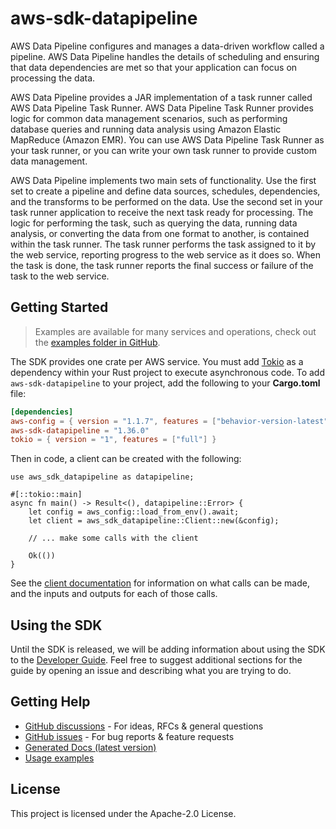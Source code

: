 # aws-sdk-datapipeline

AWS Data Pipeline configures and manages a data-driven workflow called a pipeline. AWS Data Pipeline handles the details of scheduling and ensuring that data dependencies are met so that your application can focus on processing the data.

AWS Data Pipeline provides a JAR implementation of a task runner called AWS Data Pipeline Task Runner. AWS Data Pipeline Task Runner provides logic for common data management scenarios, such as performing database queries and running data analysis using Amazon Elastic MapReduce (Amazon EMR). You can use AWS Data Pipeline Task Runner as your task runner, or you can write your own task runner to provide custom data management.

AWS Data Pipeline implements two main sets of functionality. Use the first set to create a pipeline and define data sources, schedules, dependencies, and the transforms to be performed on the data. Use the second set in your task runner application to receive the next task ready for processing. The logic for performing the task, such as querying the data, running data analysis, or converting the data from one format to another, is contained within the task runner. The task runner performs the task assigned to it by the web service, reporting progress to the web service as it does so. When the task is done, the task runner reports the final success or failure of the task to the web service.

## Getting Started

> Examples are available for many services and operations, check out the
> [examples folder in GitHub](https://github.com/awslabs/aws-sdk-rust/tree/main/examples).

The SDK provides one crate per AWS service. You must add [Tokio](https://crates.io/crates/tokio)
as a dependency within your Rust project to execute asynchronous code. To add `aws-sdk-datapipeline` to
your project, add the following to your **Cargo.toml** file:

```toml
[dependencies]
aws-config = { version = "1.1.7", features = ["behavior-version-latest"] }
aws-sdk-datapipeline = "1.36.0"
tokio = { version = "1", features = ["full"] }
```

Then in code, a client can be created with the following:

```rust,no_run
use aws_sdk_datapipeline as datapipeline;

#[::tokio::main]
async fn main() -> Result<(), datapipeline::Error> {
    let config = aws_config::load_from_env().await;
    let client = aws_sdk_datapipeline::Client::new(&config);

    // ... make some calls with the client

    Ok(())
}
```

See the [client documentation](https://docs.rs/aws-sdk-datapipeline/latest/aws_sdk_datapipeline/client/struct.Client.html)
for information on what calls can be made, and the inputs and outputs for each of those calls.

## Using the SDK

Until the SDK is released, we will be adding information about using the SDK to the
[Developer Guide](https://docs.aws.amazon.com/sdk-for-rust/latest/dg/welcome.html). Feel free to suggest
additional sections for the guide by opening an issue and describing what you are trying to do.

## Getting Help

* [GitHub discussions](https://github.com/awslabs/aws-sdk-rust/discussions) - For ideas, RFCs & general questions
* [GitHub issues](https://github.com/awslabs/aws-sdk-rust/issues/new/choose) - For bug reports & feature requests
* [Generated Docs (latest version)](https://awslabs.github.io/aws-sdk-rust/)
* [Usage examples](https://github.com/awslabs/aws-sdk-rust/tree/main/examples)

## License

This project is licensed under the Apache-2.0 License.

